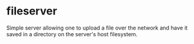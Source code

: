 # fileserver
Simple server allowing one to upload a file over the network and have it saved in a directory on the server's host filesystem.
